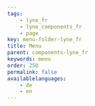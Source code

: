 ```yaml
---
tags: 
    - lyne_fr
    - lyne_components_fr
    - page
key: menu-folder-lyne_fr
title: Menu
parent: components-lyne_fr
keywords: menu
order: 250
permalink: false
availablelanguages: 
    - de
    - en
---
```

